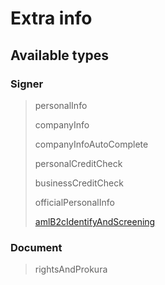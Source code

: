 # Extra info

## Available types

### Signer

> personalInfo
>
> companyInfo
>
> companyInfoAutoComplete
>
> personalCreditCheck
>
> businessCreditCheck
>
> officialPersonalInfo
>
> [amlB2cIdentifyAndScreening](b2c-identify-and-screening.md)

### Document

> rightsAndProkura

